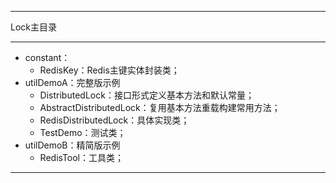 ------
Lock主目录

------
- constant：
    - RedisKey：Redis主键实体封装类；
- utilDemoA：完整版示例
    - DistributedLock：接口形式定义基本方法和默认常量；
    - AbstractDistributedLock：复用基本方法重载构建常用方法；
    - RedisDistributedLock：具体实现类；
    - TestDemo：测试类；
- utilDemoB：精简版示例
    - RedisTool：工具类；

 

------